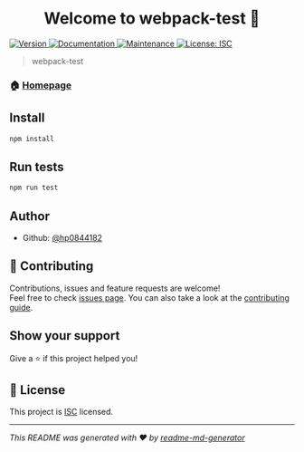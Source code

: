 <h1 align="center">Welcome to webpack-test 👋</h1>
<p>
  <a href="https://www.npmjs.com/package/webpack-test" target="_blank">
    <img alt="Version" src="https://img.shields.io/npm/v/webpack-test.svg">
  </a>
  <a href="https://github.com/hp0844182/webpack-test#readme" target="_blank">
    <img alt="Documentation" src="https://img.shields.io/badge/documentation-yes-brightgreen.svg" />
  </a>
  <a href="https://github.com/hp0844182/webpack-test/graphs/commit-activity" target="_blank">
    <img alt="Maintenance" src="https://img.shields.io/badge/Maintained%3F-yes-green.svg" />
  </a>
  <a href="https://github.com/hp0844182/webpack-test/blob/master/LICENSE" target="_blank">
    <img alt="License: ISC" src="https://img.shields.io/github/license/hp0844182/webpack-test" />
  </a>
</p>

> webpack-test

### 🏠 [Homepage](https://github.com/hp0844182/webpack-test#readme)

## Install

```sh
npm install
```

## Run tests

```sh
npm run test
```

## Author

* Github: [@hp0844182](https://github.com/hp0844182)

## 🤝 Contributing

Contributions, issues and feature requests are welcome!<br />Feel free to check [issues page](https://github.com/hp0844182/webpack-test/issues). You can also take a look at the [contributing guide](https://github.com/hp0844182/webpack-test/blob/master/CONTRIBUTING.md).

## Show your support

Give a ⭐️ if this project helped you!

## 📝 License

This project is [ISC](https://github.com/hp0844182/webpack-test/blob/master/LICENSE) licensed.

***
_This README was generated with ❤️ by [readme-md-generator](https://github.com/kefranabg/readme-md-generator)_